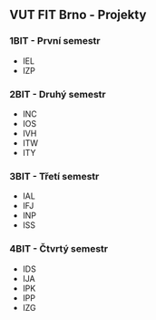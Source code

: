 ## VUT FIT Brno - Projekty

### **1BIT** - První semestr
- IEL
- IZP

### **2BIT** - Druhý semestr
- INC
- IOS
- IVH
- ITW
- ITY

### **3BIT** - Třetí semestr
- IAL
- IFJ
- INP
- ISS

### **4BIT** - Čtvrtý semestr
- IDS
- IJA
- IPK
- IPP
- IZG
